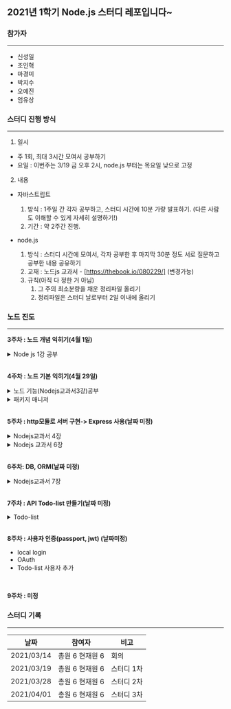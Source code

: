 ## 2021년 1학기 Node.js 스터디 레포입니다~

### 참가자
-------------------------------------
* 신성일
* 조인혁
* 마경미
* 박지수
* 오예진
* 엄유상


### 스터디 진행 방식
---------------------------------------
1. 일시
* 주 1회, 최대 3시간 모여서 공부하기
* 요일 : 이번주는 3/19 금 오후 2시, node.js 부터는 목요일 낮으로 고정

2. 내용
* 자바스트립트
  1. 방식 : 1주일 간 각자 공부하고, 스터디 시간에 10분 가량 발표하기. (다른 사람도 이해할 수 있게 자세히 설명하기!)
  2. 기간 : 약 2주간 진행. 

* node.js
   1. 방식 : 스터디 시간에 모여서, 각자 공부한 후 마지막 30분 정도 서로 질문하고 공부한 내용 공유하기
   2. 교재 : 노드js 교과서 - [https://thebook.io/080229/]   (변경가능)
   3. 규칙(아직 다 정한 거 아님)
      1. 그 주의 최소분량을 채운 정리파일 올리기
      2. 정리파일은 스터디 날로부터 2일 이내에 올리기  

### 노드 진도
--------------------------------------------
**3주차 : 노드 개념 익히기(4월 1일)**

<details>
<summary>Node js 1강 공부</summary>
<div markdown="1">

- 서버
- 자바스크립트 런타임
- 이벤트 기반
- 논 블로킹 I/O
- 싱글 스레드
- 2장은 개인공부 
</div>
</details>
<br>

**4주차 : 노드 기본 익히기(4월 29일)**
<details>
<summary>노드 기능(Nodejs교과서3강)공부</summary>
<div markdown="1">
  
- REPL
- JS 파일 실행
- 모듈 만들기
- 내장 객체 공부
- 내장 모듈 사용하기

</div>
</details>
<details>
<summary>패키지 매니저</summary>
<div markdown="1">
  
- npm
- package.json
- 패키지 버전 이해
- JS 파일 실행

</div>  
</details>  
<br>

**5주차 : http모듈로 서버 구현-> Express 사용(날짜 미정)**
<details>
<summary>Nodejs교과서 4장</summary>
<div markdown="1">
  
- 요청 응답
- RSET, 라우팅
- 쿠키 세션
- cluster

</div>
</details>
<details>
<summary>Nodejs 교과서  6장</summary>
<div markdown="1">
  
- Express 개념
- 자주 쓰는 미들웨어
- 라우터
- req,res 객체

</div>  
</details>  
<br>

**6주차: DB, ORM(날짜 미정)**
<details>
<summary>Nodejs교과서 7장</summary>
<div markdown="1">
  
- MySQL 설치
- 워크벤치 or DataGrip
- 데이터베이스 및 테이블 생성
- CRUD 작업
- 시퀄라이즈 이용

</div>
</details>
<br>

**7주차 : API Todo-list 만들기(날짜 미정)**
<details>
<summary>Todo-list</summary>
<div markdown="1">
  
- 기능 구체화
- list 목록 가져오기
- list 작성하기
- list 수정하기
- list 삭제하기
- 시퀄라이즈 적용

</div>
</details>
<br>

**8주차 : 사용자 인증(passport, jwt) (날짜미정)**
- local login
- OAuth
- Todo-list 사용자 추가
<br>

**9주차 : 미정**

### 스터디 기록
--------------------------------------------------
|날짜|참여자|비고|
|------|---|---|
|2021/03/14| 총원 6 현재원 6| 회의 |
|2021/03/19| 총원 6 현재원 6| 스터디 1차 |
|2021/03/28| 총원 6 현재원 6| 스터디 2차 |
|2021/04/01| 총원 6 현재원 6| 스터디 3차 |

